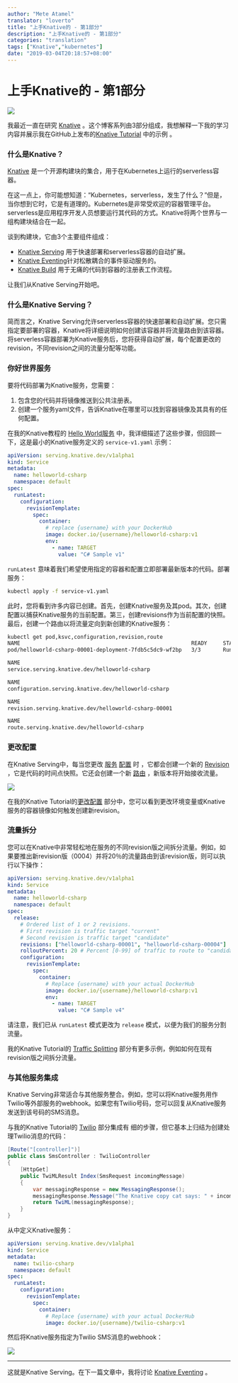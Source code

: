 ```yaml
---
author: "Mete Atamel"
translator: "loverto"
title: "上手Knative的 - 第1部分"
description: "上手Knative的 - 第1部分"
categories: "translation"
tags: ["Knative","kubernetes"]
date: "2019-03-04T20:18:57+08:00"
---
```


# 上手Knative的 \- 第1部分

![](https://ws1.sinaimg.cn/large/61411417ly1g0r1zpj6jjj205k05kaa3.jpg)

我最近一直在研究 [Knative](https://github.com/knative/docs) 。这个博客系列由3部分组成，我想解释一下我的学习内容并展示我在GitHub上发布的[Knative Tutorial](https://github.com/meteatamel/knative-tutorial) 中的示例 。

### 什么是Knative？

[Knative](https://github.com/knative/docs) 是一个开源构建块的集合，用于在Kubernetes上运行的serverless容器。

在这一点上，你可能想知道：“Kubernetes，serverless，发生了什么？”但是，当你想到它时，它是有道理的。Kubernetes是非常受欢迎的容器管理平台。serverless是应用程序开发人员想要运行其代码的方式。Knative将两个世界与一组构建块结合在一起。

谈到构建块，它由3个主要组件组成：

*   [Knative Serving](https://github.com/knative/docs/tree/master/serving) 用于快速部署和serverless容器的自动扩展。
*   [Knative Eventing](https://github.com/knative/docs/tree/master/eventing)针对松散耦合的事件驱动服务的。
*   [Knative Build](https://github.com/knative/docs/tree/master/build) 用于无痛的代码到容器的注册表工作流程。

让我们从Knative Serving开始吧。

### 什么是Knative Serving？

简而言之，Knative Serving允许serverless容器的快速部署和自动扩展。您只需指定要部署的容器，Knative将详细说明如何创建该容器并将流量路由到该容器。将serverless容器部署为Knative服务后，您将获得自动扩展，每个配置更改的revision，不同revision之间的流量分配等功能。

### 你好世界服务

要将代码部署为Knative服务，您需要：

1.  包含您的代码并将镜像推送到公共注册表。
2.  创建一个服务yaml文件，告诉Knative在哪里可以找到容器镜像及其具有的任何配置。

在我的Knative教程的 [Hello World服务](https://github.com/meteatamel/knative-tutorial/blob/master/docs/01-helloworldserving.md) 中，我详细描述了这些步骤，但回顾一下，这是最小的Knative服务定义的 `service-v1.yaml` 示例：

```yaml
apiVersion: serving.knative.dev/v1alpha1
kind: Service
metadata:
  name: helloworld-csharp
  namespace: default
spec:
  runLatest:
    configuration:
      revisionTemplate:
        spec:
          container:
            # replace {username} with your DockerHub 
            image: docker.io/{username}/helloworld-csharp:v1
            env:
              - name: TARGET
                value: "C# Sample v1"
```

`runLatest` 意味着我们希望使用指定的容器和配置立即部署最新版本的代码。部署服务：

```bash
kubectl apply -f service-v1.yaml
```

此时，您将看到许多内容已创建。首先，创建Knative服务及其pod。其次，创建配置以捕获Knative服务的当前配置。第三，创建revisions作为当前配置的快照。最后，创建一个路由以将流量定向到新创建的Knative服务：

```bash
kubectl get pod,ksvc,configuration,revision,route
NAME                                                      READY     STATUS    RESTARTS   
pod/helloworld-csharp-00001-deployment-7fdb5c5dc9-wf2bp   3/3       Running   0          

NAME                                            
service.serving.knative.dev/helloworld-csharp   

NAME                                                  
configuration.serving.knative.dev/helloworld-csharp   

NAME                                                   
revision.serving.knative.dev/helloworld-csharp-00001   

NAME                                          
route.serving.knative.dev/helloworld-csharp
```

### 更改配置

在Knative Serving中，每当您更改 [服务](https://github.com/knative/serving/blob/master/docs/spec/spec.md#service) [配置](https://github.com/knative/serving/blob/master/docs/spec/spec.md#configuration) 时 ，它都会创建一个新的 [Revision](https://github.com/knative/serving/blob/master/docs/spec/spec.md#revision) ，它是代码的时间点快照。它还会创建一个新 [路由](https://github.com/knative/serving/blob/master/docs/spec/spec.md#route) ，新版本将开始接收流量。

![](https://ws1.sinaimg.cn/large/61411417ly1g0r207h0mqj20f00bs3z2.jpg)

在我的Knative Tutorial的[更改配置](https://github.com/meteatamel/knative-tutorial/blob/master/docs/03-changeconfig.md) 部分中，您可以看到更改环境变量或Knative服务的容器镜像如何触发创建新revision。

### 流量拆分

您可以在Knative中非常轻松地在服务的不同revision版之间拆分流量。例如，如果要推出新revision版（0004）并将20％的流量路由到该revision版，则可以执行以下操作：

```yaml
apiVersion: serving.knative.dev/v1alpha1
kind: Service
metadata:
  name: helloworld-csharp
  namespace: default
spec:
  release:
    # Ordered list of 1 or 2 revisions. 
    # First revision is traffic target "current"
    # Second revision is traffic target "candidate"
    revisions: ["helloworld-csharp-00001", "helloworld-csharp-00004"]
    rolloutPercent: 20 # Percent [0-99] of traffic to route to "candidate" revision
    configuration:
      revisionTemplate:
        spec:
          container:
            # Replace {username} with your actual DockerHub
            image: docker.io/{username}/helloworld-csharp:v1
            env:
              - name: TARGET
                value: "C# Sample v4"
```

请注意，我们已从 `runLatest` 模式更改为 `release` 模式，以便为我们的服务分割流量。

我的Knative Tutorial的 [Traffic Splitting](https://github.com/meteatamel/knative-tutorial/blob/master/docs/04-trafficsplitting.md) 部分有更多示例，例如如何在现有revision版之间拆分流量。

### 与其他服务集成

Knative Serving非常适合与其他服务整合。例如，您可以将Knative服务用作Twilio等外部服务的webhook。如果您有Twilio号码，您可以回复从Knative服务发送到该号码的SMS消息。

与我的Knative Tutorial的 [Twilio](https://github.com/meteatamel/knative-tutorial/blob/master/docs/05-twiliointegration.md) 部分集成有 细的步骤，但它基本上归结为创建处理Twilio消息的代码：

```Java
[Route("[controller]")]
public class SmsController : TwilioController
{
    [HttpGet]
    public TwiMLResult Index(SmsRequest incomingMessage)
    {
        var messagingResponse = new MessagingResponse();
        messagingResponse.Message("The Knative copy cat says: " + incomingMessage.Body);
        return TwiML(messagingResponse);
    }
}
```

从中定义Knative服务：

```yaml
apiVersion: serving.knative.dev/v1alpha1
kind: Service
metadata:
  name: twilio-csharp
  namespace: default
spec:
  runLatest:
    configuration:
      revisionTemplate:
        spec:
          container:
            # Replace {username} with your actual DockerHub
            image: docker.io/{username}/twilio-csharp:v1
```

然后将Knative服务指定为Twilio SMS消息的webhook：

![](https://ws1.sinaimg.cn/large/61411417ly1g0r20t7iz5j20m8044t98.jpg)

---

这就是Knative Serving。在下一篇文章中，我将讨论 [Knative Eventing](https://github.com/knative/docs/tree/master/eventing) 。
